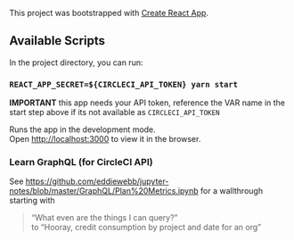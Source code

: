 This project was bootstrapped with [Create React App](https://github.com/facebook/create-react-app).

## Available Scripts

In the project directory, you can run:

### `REACT_APP_SECRET=${CIRCLECI_API_TOKEN} yarn start`

**IMPORTANT** this app needs your API token, reference the VAR name in the start step above if its not available as `CIRCLECI_API_TOKEN`

Runs the app in the development mode.<br>
Open [http://localhost:3000](http://localhost:3000) to view it in the browser.


### Learn GraphQL (for CircleCI API)

See https://github.com/eddiewebb/jupyter-notes/blob/master/GraphQL/Plan%20Metrics.ipynb for a wallthrough starting with 

> “What even are the things I can query?”  
to 
> “Hooray, credit consumption by project and date for an org”